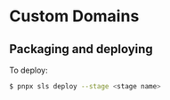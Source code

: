 # Custom Domains

## Packaging and deploying

To deploy:

```bash
$ pnpx sls deploy --stage <stage name>
```

